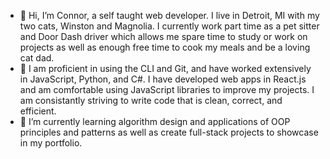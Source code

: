 - 👋 Hi, I’m Connor, a self taught web developer. I live in Detroit, MI with my two cats, Winston and Magnolia. I currently work part time as a pet sitter and Door Dash driver which allows me spare time to study or work on projects as well as enough free time to cook my meals and be a loving cat dad.
- 👀 I am proficient in using the CLI and Git, and have worked extensively in JavaScript, Python, and C#. I have developed web apps in React.js and am comfortable using JavaScript libraries to improve my projects. I am consistantly striving to write code that is clean, correct, and efficient.
- 🌱 I’m currently learning algorithm design and applications of OOP principles and patterns as well as create full-stack projects to showcase in my portfolio.

<!---
ronnoc710/ronnoc710 is a ✨ special ✨ repository because its `README.md` (this file) appears on your GitHub profile.
You can click the Preview link to take a look at your changes.
--->
